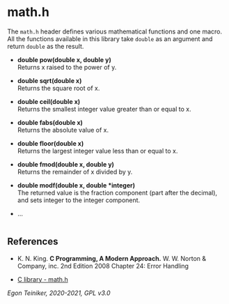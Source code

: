 # math.h

The `math.h` header defines various mathematical functions and one macro. All the functions available in this library take `double` as an argument and return `double` as the result.

* **double pow(double x, double y)**\
    Returns x raised to the power of y.

* **double sqrt(double x)**\
    Returns the square root of x.

* **double ceil(double x)**\
    Returns the smallest integer value greater than or equal to x.

* **double fabs(double x)**\
    Returns the absolute value of x.

* **double floor(double x)**\
    Returns the largest integer value less than or equal to x.

* **double fmod(double x, double y)**\
    Returns the remainder of x divided by y.

* **double modf(double x, double *integer)**\
    The returned value is the fraction component (part after the decimal), and sets integer to the integer component.

* ...

```C
```

## References
* K. N. King. **C Programming, A Modern Approach.** W. W. Norton & Company, inc. 2nd Edition 2008
    Chapter 24: Error Handling

* [C library - math.h](https://www.tutorialspoint.com/c_standard_library/math_h.htm)
 
*Egon Teiniker, 2020-2021, GPL v3.0* 
